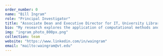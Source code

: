 ```yaml
---
order_number: 0
name: "Bill Ingram"
role: "Principal Investigator"
title: "Associate Dean and Executive Director for IT, University Libraries, Virginia Tech"
bio: "My research explores the application of computational methods and techniques for large-scale digital library collections. Specifically, I work within the fields of digital library theory, natural language processing, human-computer interaction, and information retrieval, employing related methods from machine learning, artificial intelligence, and deep learning. I strongly endorse the model of \"collections as data,\" which leverages computational methods and tools for interacting with library collections in the digital space."
img: "ingram_photo_800px.png"
collection: team
website: "https://www.linkedin.com/in/waingram"
email: "mailto:waingram@vt.edu"
---
```


